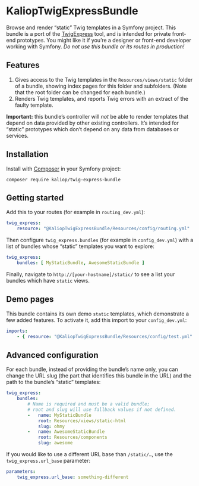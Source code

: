 # KaliopTwigExpressBundle

Browse and render “static” Twig templates in a Symfony project.
This bundle is a port of the [TwigExpress](https://github.com/kaliop/twig-express) tool, and is intended for private front-end prototypes. You might like it if you’re a designer or front-end developer working with Symfony. *Do not use this bundle or its routes in production!*

## Features

1.  Gives access to the Twig templates in the `Resources/views/static` folder of a bundle, showing index pages for this folder and subfolders. (Note that the root folder can be changed for each bundle.)
2.  Renders Twig templates, and reports Twig errors with an extract of the faulty template.

**Important:** this bundle’s controller will *not* be able to render templates that depend on data provided by other existing controllers. It’s intended for “static” prototypes which don’t depend on any data from databases or services.

## Installation

Install with [Composer](https://getcomposer.org/) in your Symfony project:

```
composer require kaliop/twig-express-bundle
```

## Getting started

Add this to your routes (for example in `routing_dev.yml`):

```yaml
twig_express:
    resource: "@KaliopTwigExpressBundle/Resources/config/routing.yml"
```

Then configure `twig_express.bundles` (for example in `config_dev.yml`) with a list of bundles whose “static” templates you want to explore:

```yaml
twig_express:
    bundles: [ MyStaticBundle, AwesomeStaticBundle ]
```

Finally, navigate to `http://[your-hostname]/static/` to see a list your bundles which have `static` views.

## Demo pages

This bundle contains its own demo `static` templates, which demonstrate a few added features. To activate it, add this import to your `config_dev.yml`:

```yaml
imports:
    - { resource: "@KaliopTwigExpressBundle/Resources/config/test.yml" }
```

## Advanced configuration

For each bundle, instead of providing the bundle’s name only, you can change the URL slug (the part that identifies this bundle in the URL) and the path to the bundle’s “static” templates:

```yaml
twig_express:
    bundles:
        # Name is required and must be a valid bundle;
        # root and slug will use fallback values if not defined.
        -   name: MyStaticBundle
            root: Resources/views/static-html
            slug: ohmy
        -   name: AwesomeStaticBundle
            root: Resources/components
            slug: awesome
```

If you would like to use a different URL base than `/static/…`, use the `twig_express.url_base` parameter:

```yaml
parameters:
    twig_express.url_base: something-different
```
